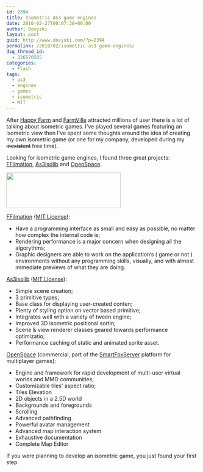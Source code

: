 ```yaml
---
id: 2394
title: Isometric AS3 game engines
date: 2010-02-27T00:07:38+00:00
author: Dovyski
layout: post
guid: http://www.dovyski.com/?p=2394
permalink: /2010/02/isometric-as3-game-engines/
dsq_thread_id:
  - 336570505
categories:
  - Flash
tags:
  - as3
  - engines
  - games
  - isometric
  - MIT
---
```

After <a href="http://www.facebook.com/apps/application.php?id=57132175859" target="_blank">Happy Farm</a> and <a href="http://www.farmville.com/" target="_blank">FarmVille</a> attracted millions of user there is a lot of talking about isometric games. I&#8217;ve played several games featuring an isometric view then I&#8217;ve spent some thoughts around the idea of creating my own isometric game (or one for my company, developed during my <span style="text-decoration: line-through;">inexistent</span> free time).

Looking for isometric game engines, I found three great projects: [FFilmation](http://www.ffilmation.org), [As3isolib](http://code.google.com/p/as3isolib/) and <a href="http://www.openspace-engine.com/" target="_blank">OpenSpace</a>.

[<img class="aligncenter size-medium wp-image-2395" title="picture-1" src="http://www.dovyski.com/wp-content/uploads/2010/02/picture-1-300x93.png" alt="" width="300" height="93" srcset="http://www.dovyski.com/wp-content/uploads/2010/02/picture-1-300x93.png 300w, http://www.dovyski.com/wp-content/uploads/2010/02/picture-1.png 799w" sizes="(max-width: 300px) 100vw, 300px" />](http://code.google.com/p/ffilmation/)

[FFilmation](http://www.ffilmation.org) (<a rel="nofollow" href="http://www.opensource.org/licenses/mit-license.php">MIT License</a>):

  * Have a programming interface as small and easy as possible, no matter how complex the internal code is;
  * Rendering performance is a major concern when designing all the algorythms;
  * Graphic designers are able to work on the application’s ( game or not ) environments without any programming skills, visually, and with almost immediate previews of what they are doing.

[As3isolib](http://code.google.com/p/as3isolib/) (<a rel="nofollow" href="http://www.opensource.org/licenses/mit-license.php">MIT License</a>):

  * <a name="current_features">Simple scene creation; </a>
  * <a name="current_features">3 primitive types;</a>
  * <a name="current_features">Base class for displaying user-created conten; </a>
  * <a name="current_features">Plenty of styling option on vector based primitive; </a>
  * <a name="current_features">Integrates well with a variety of tween engine; </a>
  * <a name="current_features">Improved 3D isometric positional sortin; </a>
  * <a name="current_features">Scene & view renderer classes geared towards performance optimizatio; </a>
  * <a name="current_features">Performance caching of static and animated sprite asset. </a>

<a href="http://www.openspace-engine.com/" target="_blank">OpenSpace</a> (commercial, part of the <a href="http://www.smartfoxserver.com/" target="_blank">SmartFoxServer</a> platform for multiplayer games):

  * Engine and framework for rapid development of multi-user virtual worlds and MMO communities;
  * Customizable tiles&#8217; aspect ratio;
  * Tiles Elevation
  * 2D objects in a 2.5D world
  * Backgrounds and foregrounds
  * Scrolling
  * Advanced pathfinding
  * Powerful avatar management
  * Advanced map interaction system
  * Exhaustive documentation
  * Complete Map Editor

If you were planning to develop an isometric game, you just found your first step.